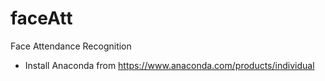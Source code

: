 # faceAtt
Face Attendance Recognition

- Install Anaconda  from https://www.anaconda.com/products/individual
